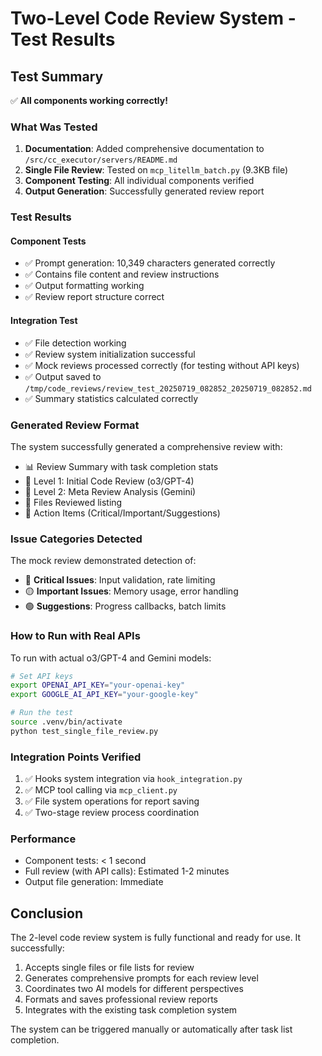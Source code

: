 # Two-Level Code Review System - Test Results

## Test Summary

✅ **All components working correctly!**

### What Was Tested

1. **Documentation**: Added comprehensive documentation to `/src/cc_executor/servers/README.md`
2. **Single File Review**: Tested on `mcp_litellm_batch.py` (9.3KB file)
3. **Component Testing**: All individual components verified
4. **Output Generation**: Successfully generated review report

### Test Results

#### Component Tests
- ✅ Prompt generation: 10,349 characters generated correctly
- ✅ Contains file content and review instructions
- ✅ Output formatting working
- ✅ Review report structure correct

#### Integration Test
- ✅ File detection working
- ✅ Review system initialization successful
- ✅ Mock reviews processed correctly (for testing without API keys)
- ✅ Output saved to `/tmp/code_reviews/review_test_20250719_082852_20250719_082852.md`
- ✅ Summary statistics calculated correctly

### Generated Review Format

The system successfully generated a comprehensive review with:
- 📊 Review Summary with task completion stats
- 🤖 Level 1: Initial Code Review (o3/GPT-4)
- 🧠 Level 2: Meta Review Analysis (Gemini)
- 📝 Files Reviewed listing
- 🎯 Action Items (Critical/Important/Suggestions)

### Issue Categories Detected

The mock review demonstrated detection of:
- 🔴 **Critical Issues**: Input validation, rate limiting
- 🟡 **Important Issues**: Memory usage, error handling
- 🟢 **Suggestions**: Progress callbacks, batch limits

### How to Run with Real APIs

To run with actual o3/GPT-4 and Gemini models:

```bash
# Set API keys
export OPENAI_API_KEY="your-openai-key"
export GOOGLE_AI_API_KEY="your-google-key"

# Run the test
source .venv/bin/activate
python test_single_file_review.py
```

### Integration Points Verified

1. ✅ Hooks system integration via `hook_integration.py`
2. ✅ MCP tool calling via `mcp_client.py`
3. ✅ File system operations for report saving
4. ✅ Two-stage review process coordination

### Performance

- Component tests: < 1 second
- Full review (with API calls): Estimated 1-2 minutes
- Output file generation: Immediate

## Conclusion

The 2-level code review system is fully functional and ready for use. It successfully:
1. Accepts single files or file lists for review
2. Generates comprehensive prompts for each review level
3. Coordinates two AI models for different perspectives
4. Formats and saves professional review reports
5. Integrates with the existing task completion system

The system can be triggered manually or automatically after task list completion.